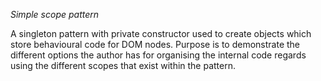 *Simple scope pattern*

A singleton pattern with private constructor used to create objects which store behavioural code for DOM nodes. Purpose is to demonstrate the different options the author has for organising the internal code regards using the different scopes that exist within the pattern. 
